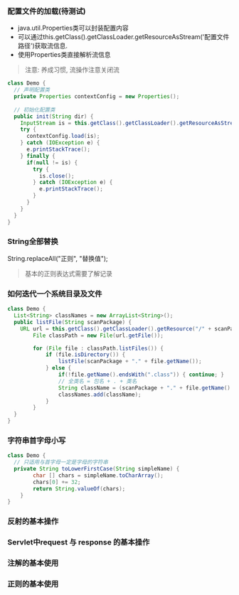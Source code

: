 ### 配置文件的加载(待测试)

* java.util.Properties类可以封装配置内容
* 可以通过this.getClass().getClassLoader.getResourceAsStream('配置文件路径')获取流信息.
* 使用Properties类直接解析流信息

> 注意: 养成习惯, 流操作注意关闭流

```java
class Demo {
  // 声明配置类
  private Properties contextConfig = new Properties();
  
  // 初始化配置类
  public init(String dir) {
    InputStream is = this.getClass().getClassLoader().getResourceAsStream(contextConfigLocation);
    try {
      contextConfig.load(is);
    } catch (IOException e) {
      e.printStackTrace();
    } finally {
      if(null != is) {
        try {
          is.close();
        } catch (IOException e) {
          e.printStackTrace();
        }
      }
    }
  }
}
```

### String全部替换

String.replaceAll("正则", "替换值");

> 基本的正则表达式需要了解记录

### 如何迭代一个系统目录及文件

```java
class Demo {
  List<String> classNames = new ArrayList<String>();
  public listFile(String scanPackage) {
    URL url = this.getClass().getClassLoader().getResource("/" + scanPackage.replaceAll("\\.", "/"));
        File classPath = new File(url.getFile());

        for (File file : classPath.listFiles()) {
            if (file.isDirectory()) {
                listFile(scanPackage + "." + file.getName());
            } else {
                if(!file.getName().endsWith(".class")) { continue; }
                // 全类名 = 包名 + . + 类名
                String className = (scanPackage + "." + file.getName().replace(".class", ""));
                classNames.add(className);
            }
        }
  }
}
```

### 字符串首字母小写

```java
class Demo {
  // 只适用与首字母一定是字母的字符串
  private String toLowerFirstCase(String simpleName) {
        char [] chars = simpleName.toCharArray();
        chars[0] += 32;
        return String.valueOf(chars);
    }
}
```

### 反射的基本操作

### Servlet中request 与 response 的基本操作

### 注解的基本使用

### 正则的基本使用



